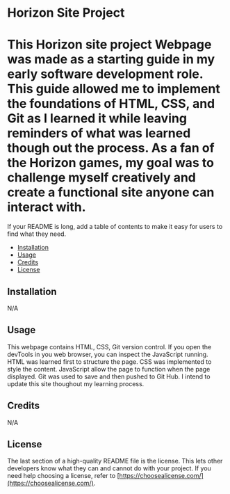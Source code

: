 # Horizon Site Project

# This Horizon site project Webpage was made as a starting guide in my early software development role.   This guide allowed me to implement the foundations of HTML, CSS, and Git as I learned it while leaving reminders of what was learned though out the process.  As a fan of the Horizon games, my goal was to challenge myself creatively and create a functional site anyone can interact with.  


If your README is long, add a table of contents to make it easy for users to find what they need.

- [Installation](#N/A)
- [Usage](#Usage)
- [Credits](#credits)
- [License](#license)

## Installation

N/A

## Usage

This webpage contains HTML, CSS, Git version control.  If you open the devTools in you web browser, you can inspect the JavaScript running.  HTML was learned first to structure the page.  CSS was implemented to style the content.  JavaScript allow the page to function when the page displayed.  Git was used to save and then pushed to Git Hub.  I intend to update this site thoughout my learning process.

## Credits

N/A

## License

The last section of a high-quality README file is the license. This lets other developers know what they can and cannot do with your project. If you need help choosing a license, refer to [https://choosealicense.com/](https://choosealicense.com/).
